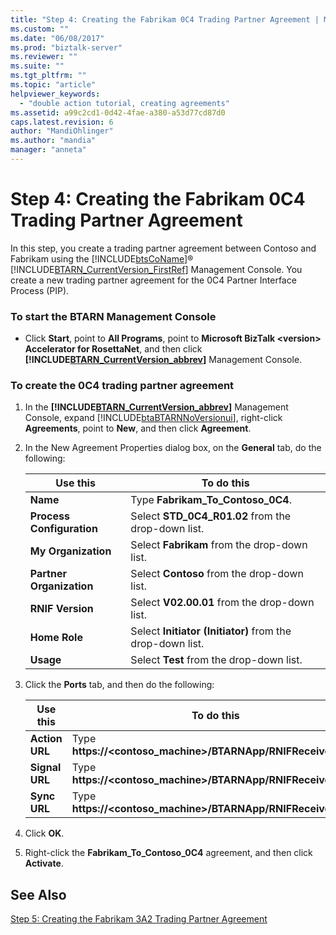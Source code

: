 ```yaml
---
title: "Step 4: Creating the Fabrikam 0C4 Trading Partner Agreement | Microsoft Docs"
ms.custom: ""
ms.date: "06/08/2017"
ms.prod: "biztalk-server"
ms.reviewer: ""
ms.suite: ""
ms.tgt_pltfrm: ""
ms.topic: "article"
helpviewer_keywords: 
  - "double action tutorial, creating agreements"
ms.assetid: a99c2cd1-0d42-4fae-a380-a53d77cd87d0
caps.latest.revision: 6
author: "MandiOhlinger"
ms.author: "mandia"
manager: "anneta"
---
```

# Step 4: Creating the Fabrikam 0C4 Trading Partner Agreement
In this step, you create a trading partner agreement between Contoso and Fabrikam using the [!INCLUDE[btsCoName](../../includes/btsconame-md.md)]® [!INCLUDE[BTARN_CurrentVersion_FirstRef](../../includes/btarn-currentversion-firstref-md.md)] Management Console. You create a new trading partner agreement for the 0C4 Partner Interface Process (PIP).  
  
### To start the BTARN Management Console  
  
-   Click **Start**, point to **All Programs**, point to **Microsoft BizTalk \<version> Accelerator for RosettaNet**, and then click **[!INCLUDE[BTARN_CurrentVersion_abbrev](../../includes/btarn-currentversion-abbrev-md.md)]** Management Console.  
  
### To create the 0C4 trading partner agreement  
  
1.  In the **[!INCLUDE[BTARN_CurrentVersion_abbrev](../../includes/btarn-currentversion-abbrev-md.md)]** Management Console, expand [!INCLUDE[btaBTARNNoVersionui](../../includes/btabtarnnoversionui-md.md)], right-click **Agreements**, point to **New**, and then click **Agreement**.  
  
2.  In the New Agreement Properties dialog box, on the **General** tab, do the following:  
  
    |Use this|To do this|  
    |--------------|----------------|  
    |**Name**|Type **Fabrikam_To_Contoso_0C4**.|  
    |**Process Configuration**|Select **STD_0C4_R01.02** from the drop-down list.|  
    |**My Organization**|Select **Fabrikam** from the drop-down list.|  
    |**Partner Organization**|Select **Contoso** from the drop-down list.|  
    |**RNIF Version**|Select **V02.00.01** from the drop-down list.|  
    |**Home Role**|Select **Initiator (Initiator)** from the drop-down list.|  
    |**Usage**|Select **Test** from the drop-down list.|  
  
3.  Click the **Ports** tab, and then do the following:  
  
    |Use this|To do this|  
    |--------------|----------------|  
    |**Action URL**|Type **https://<contoso_machine>/BTARNApp/RNIFReceive.aspx**.|  
    |**Signal URL**|Type **https://<contoso_machine>/BTARNApp/RNIFReceive.aspx**.|  
    |**Sync URL**|Type **https://<contoso_machine>/BTARNApp/RNIFReceive.aspx**.|  
  
4.  Click **OK**.  
  
5.  Right-click the **Fabrikam_To_Contoso_0C4** agreement, and then click **Activate**.  
  
## See Also  
 [Step 5: Creating the Fabrikam 3A2 Trading Partner Agreement](../../adapters-and-accelerators/accelerator-rosettanet/step-5-creating-the-fabrikam-3a2-trading-partner-agreement.md)